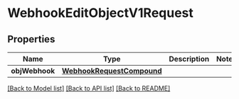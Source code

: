 # WebhookEditObjectV1Request

## Properties
Name | Type | Description | Notes
------------ | ------------- | ------------- | -------------
**objWebhook** | [**WebhookRequestCompound**](WebhookRequestCompound.md) |  | 

[[Back to Model list]](../README.md#documentation-for-models) [[Back to API list]](../README.md#documentation-for-api-endpoints) [[Back to README]](../README.md)


